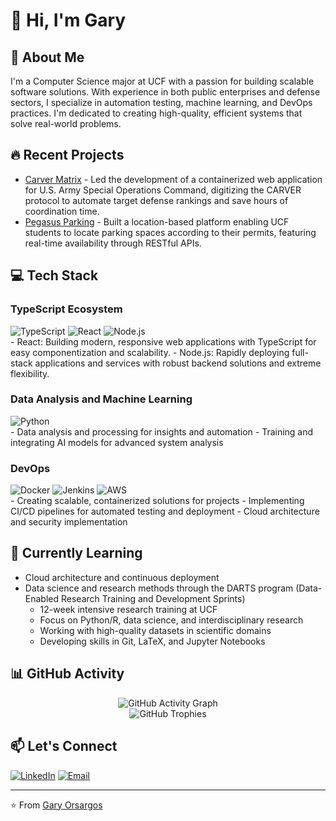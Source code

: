# 👋 Hi, I'm Gary

## 🚀 About Me
I'm a Computer Science major at UCF with a passion for building scalable software solutions. With experience in both public enterprises and defense sectors, I specialize in automation testing, machine learning, and DevOps practices. I'm dedicated to creating high-quality, efficient systems that solve real-world problems.

## 🔥 Recent Projects
- [Carver Matrix](https://github.com/garyorsargos/carver-matrix) - Led the development of a containerized web application for U.S. Army Special Operations Command, digitizing the CARVER protocol to automate target defense rankings and save hours of coordination time.
- [Pegasus Parking](https://github.com/garyorsargos/pegasus-parking) - Built a location-based platform enabling UCF students to locate parking spaces according to their permits, featuring real-time availability through RESTful APIs.

## 💻 Tech Stack

### TypeScript Ecosystem
<div align="left">
  <img src="https://img.shields.io/badge/TypeScript-3178C6?style=for-the-badge&logo=typescript&logoColor=white" alt="TypeScript" />
  <img src="https://img.shields.io/badge/React-20232A?style=for-the-badge&logo=react&logoColor=61DAFB" alt="React" />
  <img src="https://img.shields.io/badge/Node.js-339933?style=for-the-badge&logo=node.js&logoColor=white" alt="Node.js" />
</div>
- React: Building modern, responsive web applications with TypeScript for easy componentization and scalability.
- Node.js: Rapidly deploying full-stack applications and services with robust backend solutions and extreme flexibility.

### Data Analysis and Machine Learning
<div align="left">
  <img src="https://img.shields.io/badge/Python-3776AB?style=for-the-badge&logo=python&logoColor=white" alt="Python" />
</div>
- Data analysis and processing for insights and automation
- Training and integrating AI models for advanced system analysis

### DevOps
<div align="left">
  <img src="https://img.shields.io/badge/Docker-2496ED?style=for-the-badge&logo=docker&logoColor=white" alt="Docker" />
  <img src="https://img.shields.io/badge/Jenkins-D24939?style=for-the-badge&logo=jenkins&logoColor=white" alt="Jenkins" />
  <img src="https://img.shields.io/badge/AWS-232F3E?style=for-the-badge&logo=amazon-aws&logoColor=white" alt="AWS" />
</div>
- Creating scalable, containerized solutions for projects
- Implementing CI/CD pipelines for automated testing and deployment
- Cloud architecture and security implementation

## 🌱 Currently Learning

- Cloud architecture and continuous deployment
- Data science and research methods through the DARTS program (Data-Enabled Research Training and Development Sprints)
  - 12-week intensive research training at UCF
  - Focus on Python/R, data science, and interdisciplinary research
  - Working with high-quality datasets in scientific domains
  - Developing skills in Git, LaTeX, and Jupyter Notebooks

## 📊 GitHub Activity
<div align="center">
  <img src="https://github-readme-activity-graph.vercel.app/graph?username=garyorsargos&theme=react-dark&hide_border=true&area=true" alt="GitHub Activity Graph" />
</div>

<div align="center">
  <img src="https://github-profile-trophy.vercel.app/?username=garyorsargos&theme=onedark&no-frame=true&row=1&column=7" alt="GitHub Trophies" />
</div>

## 📫 Let's Connect
[![LinkedIn](https://img.shields.io/badge/-LinkedIn-0077B5?style=flat&logo=linkedin&logoColor=white)](https://www.linkedin.com/in/gary-orsargos-316210261/)
[![Email](https://img.shields.io/badge/-Email-D14836?style=flat&logo=gmail&logoColor=white)](mailto:gary.orsargos.iii@gmail.com)

---

⭐️ From [Gary Orsargos](https://garyorsargos.github.io/portfolio/) 